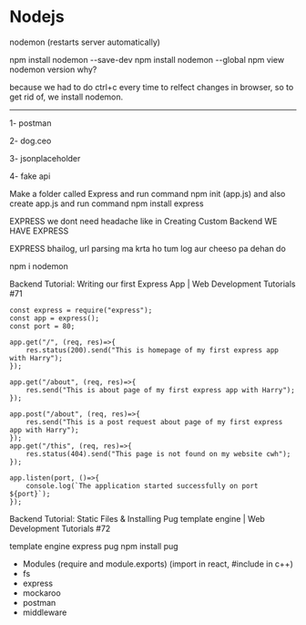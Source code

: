 # Nodejs
nodemon (restarts server automatically) 

npm install nodemon --save-dev 
npm install nodemon --global
npm view nodemon version
why? 

because we had to do ctrl+c every time to relfect changes in browser, so to get rid of, we install nodemon.

--------------

1- postman

2- dog.ceo 

3- jsonplaceholder

4- fake api 

Make a folder called Express and run command npm init (app.js) and also create app.js and run command npm install express

EXPRESS we dont need headache like in Creating Custom Backend WE HAVE EXPRESS

EXPRESS bhailog, url parsing ma krta ho tum log aur cheeso pa dehan do

npm i nodemon

Backend Tutorial: Writing our first Express App | Web Development Tutorials #71
```
const express = require("express");
const app = express();
const port = 80;
 
app.get("/", (req, res)=>{ 
    res.status(200).send("This is homepage of my first express app with Harry");
});

app.get("/about", (req, res)=>{
    res.send("This is about page of my first express app with Harry");
});

app.post("/about", (req, res)=>{
    res.send("This is a post request about page of my first express app with Harry");
});
app.get("/this", (req, res)=>{
    res.status(404).send("This page is not found on my website cwh");
});

app.listen(port, ()=>{
    console.log(`The application started successfully on port ${port}`);
});

```

Backend Tutorial: Static Files & Installing Pug template engine | Web Development Tutorials #72

template engine express pug
npm install pug

* Modules (require and module.exports)   (import in react, #include in c++)
* fs
* express
* mockaroo
* postman
* middleware






